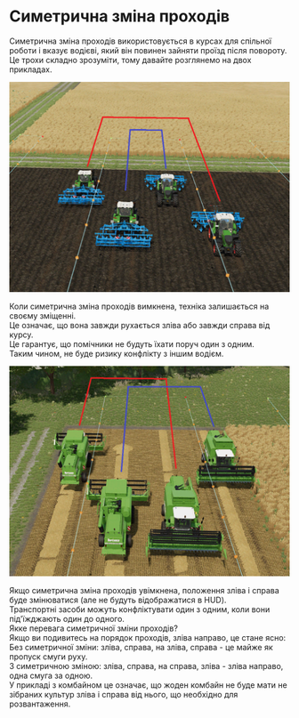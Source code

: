 # Симетрична зміна проходів
  
Симетрична зміна проходів використовується в курсах для спільної роботи і вказує водієві, який він повинен зайняти проїзд після повороту.  
Це трохи складно зрозуміти, тому давайте розглянемо на двох прикладах.  

![Image](../assets/images/regularchange_0_0_1020_765.png)
  
Коли симетрична зміна проходів вимкнена, техніка залишається на своєму зміщенні.  
Це означає, що вона завжди рухається зліва або завжди справа від курсу.  
Це гарантує, що помічники не будуть їхати поруч один з одним.  
Таким чином, не буде ризику конфлікту з іншим водієм.  

![Image](../assets/images/symetricchange_0_0_1020_765.png)
  
Якщо симетрична зміна проходів увімкнена, положення зліва і справа буде змінюватися (але не будуть відображатися в HUD).  
Транспортні засоби можуть конфліктувати один з одним, коли вони під'їжджають один до одного.  
Якке перевага симетричної зміни проходів?  
Якщо ви подивитесь на порядок проходів, зліва направо, це стане ясно:  
Без симетричної зміни: зліва, справа, на зліва, справа - це майже як пропуск смуги руху.  
З симетричною зміною: зліва, справа, на справа, зліва - зліва направо, одна смуга за одною.  
У прикладі з комбайном це означає, що жоден комбайн не буде мати не зібраних культур зліва і справа від нього, що необхідно для розвантаження.  
